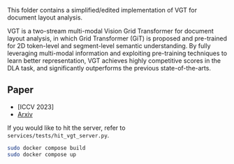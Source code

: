 This folder contains a simplified/edited implementation of VGT for document layout analysis.

VGT is a two-stream multi-modal Vision Grid Transformer for document layout analysis, in which Grid Transformer (GiT) is proposed and pre-trained for 2D token-level and segment-level semantic understanding. By fully leveraging multi-modal information and exploiting pre-training techniques to learn better representation, VGT achieves highly competitive scores in the DLA task, and significantly outperforms the previous state-of-the-arts.


## Paper
* [ICCV 2023]
* [Arxiv](https://arxiv.org/abs/2308.14978)


If you would like to hit the server, refer to `services/tests/hit_vgt_server.py`.

```bash
sudo docker compose build
sudo docker compose up
```


